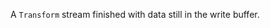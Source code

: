 
A `Transform` stream finished with data still in the write buffer.

<a id="ERR_TTY_INIT_FAILED"></a>
